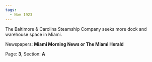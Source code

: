 ```yaml
---  
tags:  
  - Nov 1923  
---  
```

  
The Baltimore & Carolina Steamship Company seeks more dock and warehouse space in Miami.  
  
Newspapers: **Miami Morning News or The Miami Herald**  
  
Page: **3**, Section: **A** 
